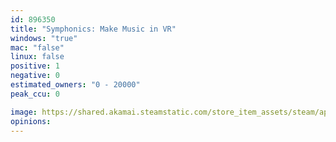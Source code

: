 ```yaml
---
id: 896350
title: "Symphonics: Make Music in VR"
windows: "true"
mac: "false"
linux: false
positive: 1
negative: 0
estimated_owners: "0 - 20000"
peak_ccu: 0

image: https://shared.akamai.steamstatic.com/store_item_assets/steam/apps/896350/header.jpg?t=1536268093
opinions:
---
```

